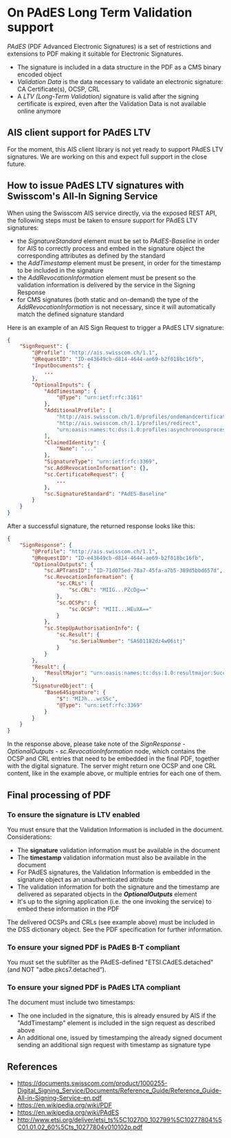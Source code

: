 # On PAdES Long Term Validation support

_PAdES_ (PDF Advanced Electronic Signatures) is a set of restrictions and extensions to PDF making it suitable 
for Electronic Signatures.

* The signature is included in a data structure in the PDF as a CMS binary encoded object
* _Validation Data_ is the data necessary to validate an electronic signature: CA Certificate(s), OCSP, CRL
* A _LTV (Long-Term Validation)_ signature is valid after the signing certificate is expired, even after 
  the Validation Data is not available online anymore

## AIS client support for PAdES LTV
For the moment, this AIS client library is not yet ready to support PAdES LTV signatures. We are working on this and
expect full support in the close future.

## How to issue PAdES LTV signatures with Swisscom's All-In Signing Service 
When using the Swisscom AIS service directly, via the exposed REST API, the following steps must be taken to ensure support
for PAdES LTV signatures:

* the _SignatureStandard_ element must be set to _PAdES-Baseline_ in order for AIS to correctly process and embed 
  in the signature object the corresponding attributes as defined by the standard
* the _AddTimestamp_ element must be present, in order for the timestamp to be included in the signature
* the _AddRevocationInformation_ element must be present so the validation information is delivered by the service
  in the Signing Response
* for CMS signatures (both static and on-demand) the type of the _AddRevocationInformation_ is not necessary, 
  since it will automatically match the defined signature standard

Here is an example of an AIS Sign Request to trigger a PAdES LTV signature:
```json
{
    "SignRequest": {
        "@Profile": "http://ais.swisscom.ch/1.1",
        "@RequestID": "ID-e43649cb-d814-4644-ae69-b2f018bc16fb",
        "InputDocuments": {
            ...
        },
        "OptionalInputs": {
            "AddTimestamp": {
                "@Type": "urn:ietf:rfc:3161"
            },
            "AdditionalProfile": [
                "http://ais.swisscom.ch/1.0/profiles/ondemandcertificate",
                "http://ais.swisscom.ch/1.1/profiles/redirect",
                "urn:oasis:names:tc:dss:1.0:profiles:asynchronousprocessing"
            ],
            "ClaimedIdentity": {
                "Name": "..."
            },
            "SignatureType": "urn:ietf:rfc:3369",
            "sc.AddRevocationInformation": {},
            "sc.CertificateRequest": {
                ...
            },
            "sc.SignatureStandard": "PAdES-Baseline"
        }
    }
}
```

After a successful signature, the returned response looks like this:
```json
{
    "SignResponse": {
        "@Profile": "http://ais.swisscom.ch/1.1",
        "@RequestID": "ID-e43649cb-d814-4644-ae69-b2f018bc16fb",
        "OptionalOutputs": {
            "sc.APTransID": "ID-71d075ed-78a7-45fa-a7b5-389d5bbd657d",
            "sc.RevocationInformation": {
                "sc.CRLs": {
                    "sc.CRL": "MIIG...PZcDg=="
                },
                "sc.OCSPs": {
                    "sc.OCSP": "MIII...HEuXA=="
                }
            },
            "sc.StepUpAuthorisationInfo": {
                "sc.Result": {
                    "sc.SerialNumber": "SAS01182dz4w06itj"
                }
            }
        },
        "Result": {
            "ResultMajor": "urn:oasis:names:tc:dss:1.0:resultmajor:Success"
        },
        "SignatureObject": {
            "Base64Signature": {
                "$": "MIJh...wcS5c",
                "@Type": "urn:ietf:rfc:3369"
            }
        }
    }
}
```

In the response above, please take note of the 
_SignResponse - OptionalOutputs - sc.RevocationInformation_ node, which contains the 
OCSP and CRL entries that need to be embedded in the final PDF, together with the digital 
signature. The server might return one OCSP and one CRL content, like in the example above,
or multiple entries for each one of them.

## Final processing of PDF

### To ensure the signature is LTV enabled

You must ensure that the Validation Information is included in the document. Considerations:

* The __signature__ validation information must be available in the document
* The __timestamp__ validation information must also be available in the document
* For PAdES signatures, the Validation Information is embedded in the signature object as an unauthenticated attribute
* The validation information for both the signature and the timestamp are delivered as separated objects in the _**OptionalOutputs**_ element
* It's up to the signing application (i.e. the one invoking the service) to embed these information in the PDF

The delivered OCSPs and CRLs (see example above) must be included in the DSS dictionary object. 
See the PDF specification for further information.

### To ensure your signed PDF is PAdES B-T compliant

You must set the subfilter as the PAdES-defined "ETSI.CAdES.detached" (and NOT "adbe.pkcs7.detached“).

### To ensure your signed PDF is PAdES LTA compliant

The document must include two timestamps:

* The one included in the signature, this is already ensured by AIS if the "AddTimestamp" element is included in the sign request as described above
* An additional one, issued by timestamping the already signed document sending an additional sign request with timestamp as signature type

## References

- https://documents.swisscom.com/product/1000255-Digital_Signing_Service/Documents/Reference_Guide/Reference_Guide-All-in-Signing-Service-en.pdf
- https://en.wikipedia.org/wiki/PDF
- https://en.wikipedia.org/wiki/PAdES
- http://www.etsi.org/deliver/etsi_ts%5C102700_102799%5C10277804%5C01.01.02_60%5Cts_10277804v010102p.pdf
